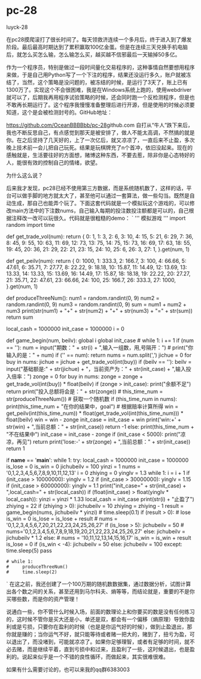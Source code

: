 # pc-28
luyck-28

在pc28摸爬滚打了很长时间了。每天领救济连续一个多月后，终于进入到了爆发阶段。最后最高时期达到了累积赢取100亿金蛋。但是在连续三天兑换手机电脑后，就怎么买怎么输，怎么输怎么买，越买越不信邪最后一天输掉50多亿。


作为一个程序员，特别是做过一段时间量化交易程序的，这种事情自然要想用程序来做，于是自己用Python写了一个下注的程序，结果还没运行多久，账户就被冻结了，当然，这个策略是没问题的，被冻结的时候，是运行了3天了，账上已有1300万了。实现这个不会很困难，我是在Windows系统上跑的，使用webdriver就可以了，后期我再用程序试验策略的时候，还会同时跑一个反检测程序，但是也不敢再长期运行了。这个程序我慢慢准备整理后进行开源，但是使用的时候必须要知道，这个是会被检测封号的。GitHub地址：

https://github.com/OceanBBBBbb/pc-28
​
github.com
自打从“牛人”跌下来后，我也不断反思自己，有点感觉到那天是被安排了，做人不能太高调，不然搞的就是你。在之后坚持了几天好的，上了一次亿后，就又凉凉了，一直后来不止盈，多次晚上技术前一会儿把自己玩死。结果是玩棋牌充了n个首冲，依旧没起来。现在的感触就是，生活要往好的方面想，赌博这种东西，不要去惹，除非你是心态特好的人，能很有效的控制自己的情绪，欲望。

为什么这么说？

后来我才发现，pc28已经不使用第三方数据，而是系统随机数了，这样的话，平台可以做手脚的地方就太大了，甚至他可以通过一套算法，做一些勾当。既然是自动生成，那自己也能弄个玩了。下面这套代码就是一个模拟玩这个游戏的，可以修改main方法中的下注数nums，自己输入每期的投注数投注额都是可以的，自己根据注释改一改可以玩很久。代码就是很粗糙的demo：
`
'''
模拟游戏
'''
import random
import time


def get_trade_vol(num):
    return {
        0: 1,
        1: 3,
        2: 6,
        3: 10,
        4: 15,
        5: 21,
        6: 29,
        7: 36,
        8: 45,
        9: 55,
        10: 63,
        11: 69,
        12: 73,
        13: 75,
        14: 75,
        15: 73,
        16: 69,
        17: 63,
        18: 55,
        19: 45,
        20: 36,
        21: 29,
        22: 21,
        23: 15,
        24: 10,
        25: 6,
        26: 3,
        27: 1,
    }.get(num, 1)


def get_peilv(num):
    return {
        0: 1000,
        1: 333.3,
        2: 166.7,
        3: 100,
        4: 66.66,
        5: 47.61,
        6: 35.71,
        7: 27.77,
        8: 22.22,
        9: 18.18,
        10: 15.87,
        11: 14.49,
        12: 13.69,
        13: 13.33,
        14: 13.33,
        15: 13.69,
        16: 14.49,
        17: 15.87,
        18: 18.18,
        19: 22.22,
        20: 27.27,
        21: 35.71,
        22: 47.61,
        23: 66.66,
        24: 100,
        25: 166.7,
        26: 333.3,
        27: 1000,
    }.get(num, 1)


def produceThreeNum():
    num1 = random.randint(0, 9)
    num2 = random.randint(0, 9)
    num3 = random.randint(0, 9)
    sum = num1 + num2 + num3
    print(str(num1) + "+" + str(num2) + "+" + str(num3) + "=" + str(sum))
    return sum


local_cash = 1000000
init_case = 1000000
i = 0


def game_begin(num, beilv):
    global i
    global init_case
    # while 1:
    i += 1
    if (num == ''):
        num = input("期数：" + str(i) + ",输入一组数，用,号隔开：")
    # print("你输入的是：" + num)
    if ('' == num):
        return
    nums = num.split(',')
    jichue = 0
    for buy in nums:
        jichue = jichue + get_trade_vol(int(buy))
    if (beilv == ''):
        beilv = input("基础额是:" + str(jichue) + "，当前资产为：" + str(init_case) + ",输入投入倍率：")
    zonge = 0
    for buy in nums:
        zonge = zonge + get_trade_vol(int(buy)) * float(beilv)
    if (zonge > init_case):
        print("余额不足")
        return
    print("投入总额将会是：" + str(zonge))  #
    this_time_num = str(produceThreeNum())  # 获取一个随机数
    if (this_time_num in nums):
        print(this_time_num + "在你的结果中，goal")
        # 根据赔率计算所得
        win = get_peilv(int(this_time_num)) * float(get_trade_vol(int(this_time_num))) * float(beilv)
        win = win - zonge
        init_case = init_case + win
        print('win:+' + str(win) + ",当前总额：" + str(init_case))
        return -1
    else:
        print(this_time_num + "不在结果中")
        init_case = init_case - zonge
        if (init_case < 5000):
            print("凉凉，再见")
            return
        print('lose:-' + str(zonge) + ",当前总额：" + str(init_case))
        return 1


if __name__ == '__main__':
    while 1:
        try:
            local_cash = 1000000
            init_case = 1000000
            is_lose = 0
            is_win = 0
            jichubeilv = 100
            yinzi = 1
            nums = '0,1,2,3,4,5,6,7,8,9,10,11,12,13'
            i = 0
            zhiying = 0
            yinglv = 1.3
            while 1:
                i = i + 1
                if (init_case > 10000000):
                    yinglv = 1.2
                if (init_case > 30000000):
                    yinglv = 1.15
                if (init_case > 60000000):
                    yinglv = 1.1
                print("init_case=" + str(init_case) + ",local_cash=" + str(local_cash))
                if (float(init_case) > float(yinglv * local_cash)):
                    yinzi = yinzi * 1.33
                    local_cash = init_case
                    print(str(i) + "止盈了")
                    zhiying = 22
                if (zhiying > 0):
                    jichubeilv = 10
                    zhiying = zhiying - 1
                result = game_begin(nums, jichubeilv * yinzi)
                # time.sleep(0.1)
                if (result > 0):  # lose
                    is_win = 0
                    is_lose = is_lose + result
                    # nums = '0,1,2,3,4,5,6,7,20,21,22,23,24,25,26,27'
                    if (is_lose > 5):
                        jichubeilv = 50
                        # nums='0,1,2,3,4,5,6,7,8,9,18,19,20,21,22,23,24,25,26,27'
                    else:
                        jichubeilv = jichubeilv * 1.2
                else:
                    # nums = '10,11,12,13,14,15,16,17'
                    is_win = is_win + result
                    is_lose = 0
                    if (is_win < -4):
                        jichubeilv = 50
                    else:
                        jichubeilv = 100
        except:
            time.sleep(5)
            pass

    # while 1:
    #     produceThreeNum()
    #     time.sleep(2)
`
在这之前，我还创建了一个100万期的随机数数据集，通过数据分析，试图计算出各个数之间的关系，甚至还用到马尔科夫、熵等等，而结论就是，重要的不是你买哪些数，而是你的资产管理！

说通白一些，你不管什么时候入场，前面的数理论上和你要买的数是没有任何练习的，这时候不管你是买大还是小，单还是双，都会有一个偏移（熵原理）导致你盈利或是亏损，只要你在盈利的时候（也是是你运气好的时候），做到止盈退出，那你就是赚的；当你运气不好，就只能等待或者赌一把大的，赌到了，扭亏为盈，可以退出了，而没堵到，可能就凉凉了。如果你足够理智，或者有足够的时间，就不必去赌，而是继续平着，直到亏损中和过来，且盈利了一些，这时候退出，也是盈利的。说起来似乎是一个不错的良性循环，而做起来，其实很难很难。

如果有什么需要讨论的，也可以来我的qq群6383003
